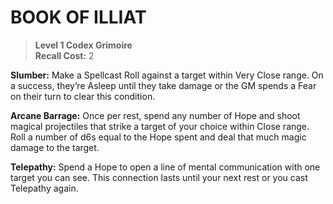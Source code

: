 ﻿# BOOK OF ILLIAT

> **Level 1 Codex Grimoire**  
> **Recall Cost:** 2

**Slumber:** Make a Spellcast Roll against a target within Very Close range. On a success, they’re Asleep until they take damage or the GM spends a Fear on their turn to clear this condition.

**Arcane Barrage:** Once per rest, spend any number of Hope and shoot magical projectiles that strike a target of your choice within Close range. Roll a number of d6s equal to the Hope spent and deal that much magic damage to the target.

**Telepathy:** Spend a Hope to open a line of mental communication with one target you can see. This connection lasts until your next rest or you cast Telepathy again.
